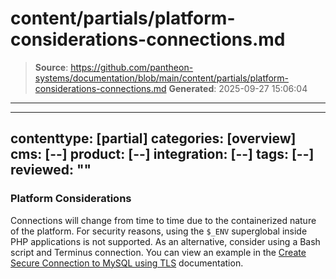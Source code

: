 # content/partials/platform-considerations-connections.md

> **Source**: https://github.com/pantheon-systems/documentation/blob/main/content/partials/platform-considerations-connections.md
> **Generated**: 2025-09-27 15:06:04

---

---
contenttype: [partial]
categories: [overview]
cms: [--]
product: [--]
integration: [--]
tags: [--]
reviewed: ""
---

### Platform Considerations

Connections will change from time to time due to the containerized nature of the platform. For security reasons, using the `$_ENV` superglobal inside PHP applications is not supported. As an alternative, consider using a Bash script and Terminus connection. You can view an example in the [Create Secure Connection to MySQL using TLS](/guides/secure-development/ssh-tunnels#create-secure-connection-to-mysql-using-tls) documentation.
